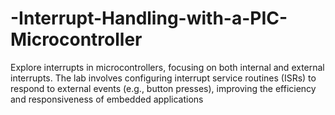 # -Interrupt-Handling-with-a-PIC-Microcontroller
 Explore interrupts in microcontrollers, focusing on both internal and external interrupts. The lab involves configuring interrupt service routines (ISRs) to respond to external events (e.g., button presses), improving the efficiency and responsiveness of embedded applications
